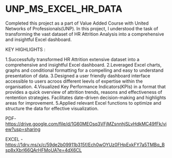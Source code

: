 # UNP_MS_EXCEL_HR_DATA

Completed this project as a part of Value Added Course with United Networks of Professionals(UNP). In this project, I understood the task of transforming the vast dataset of HR Attrition Analysis into a comprehensive and insightful Excel dashboard.

KEY HIGHLIGHTS :

1.Successfully transformed HR Attrition extensive dataset into a comprehensive and insightful Excel dashboard.
2.Leveraged Excel charts, graphs and conditional formatting for a compelling and easy to understand presentation of data.
3.Designed a user friendly dashboard interface accessible to users acroos different leevls of expertise within the organisation.
4.Visualized Key Performance Indicators(KPIs) in a format that provides a quick overview of attrition trends, reasons and effectiveness of rentention strategies. Facilitates date-driven decision-making and highlights areas for improvement.
5.Applied relevant Excel functions to optimize and structure the data for effective visualization.

PDF-  https://drive.google.com/file/d/1G60MEOsq3VFjMZsnnhjSLvHdkMC49fFk/view?usp=sharing 

EXCEL - https://1drv.ms/x/c/59de2b09911b315f/Ech0wOYUz0FHpExkFY7a5TMBq_Bsp8xXbrl66QArHFMoUA?e=4dX6CL

